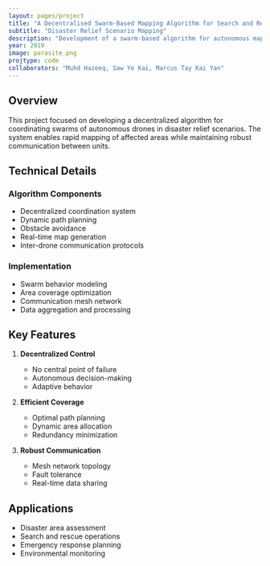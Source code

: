 ```yaml
---
layout: pages/project
title: "A Decentralised Swarm-Based Mapping Algorithm for Search and Rescue Operations"
subtitle: "Disaster Relief Scenario Mapping"
description: "Development of a swarm-based algorithm for autonomous mapping in disaster scenarios"
year: 2019
image: parasite.png
projtype: code
collaborators: "Muhd Hazeeq, Saw Ye Kai, Marcus Tay Kai Yan"
---
```


## Overview

This project focused on developing a decentralized algorithm for coordinating swarms of autonomous drones in disaster relief scenarios. The system enables rapid mapping of affected areas while maintaining robust communication between units.

## Technical Details

### Algorithm Components
- Decentralized coordination system
- Dynamic path planning
- Obstacle avoidance
- Real-time map generation
- Inter-drone communication protocols

### Implementation
- Swarm behavior modeling
- Area coverage optimization
- Communication mesh network
- Data aggregation and processing

## Key Features

1. **Decentralized Control**
   - No central point of failure
   - Autonomous decision-making
   - Adaptive behavior

2. **Efficient Coverage**
   - Optimal path planning
   - Dynamic area allocation
   - Redundancy minimization

3. **Robust Communication**
   - Mesh network topology
   - Fault tolerance
   - Real-time data sharing

## Applications

- Disaster area assessment
- Search and rescue operations
- Emergency response planning
- Environmental monitoring 